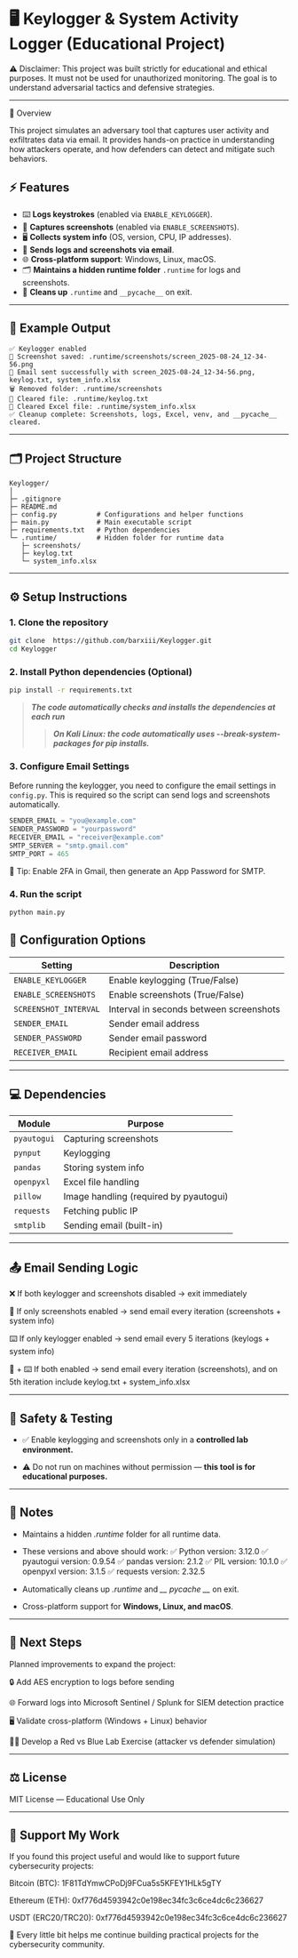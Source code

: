 # 🖥️ Keylogger & System Activity Logger (Educational Project)

⚠️ Disclaimer: This project was built strictly for educational and ethical purposes. It must not be used for unauthorized monitoring. The goal is to understand adversarial tactics and defensive strategies.

---
📌 Overview

This project simulates an adversary tool that captures user activity and exfiltrates data via email. It provides hands-on practice in understanding how attackers operate, and how defenders can detect and mitigate such behaviors.

## ⚡ Features

- ⌨️ **Logs keystrokes** (enabled via `ENABLE_KEYLOGGER`).  
- 📸 **Captures screenshots** (enabled via `ENABLE_SCREENSHOTS`).  
- 🖥️ **Collects system info** (OS, version, CPU, IP addresses).  
- 📧 **Sends logs and screenshots via email**.  
- 🌐 **Cross-platform support**: Windows, Linux, macOS.  
- 🗂️ **Maintains a hidden runtime folder** `.runtime` for logs and screenshots.  
- 🧹 **Cleans up** `.runtime` and `__pycache__` on exit.  

---

## 🚀 Example Output


```text
✅ Keylogger enabled
📸 Screenshot saved: .runtime/screenshots/screen_2025-08-24_12-34-56.png
📧 Email sent successfully with screen_2025-08-24_12-34-56.png, keylog.txt, system_info.xlsx
🗑️ Removed folder: .runtime/screenshots
🧹 Cleared file: .runtime/keylog.txt
🧹 Cleared Excel file: .runtime/system_info.xlsx
✅ Cleanup complete: Screenshots, logs, Excel, venv, and __pycache__ cleared.
```

---

## 🗂️ Project Structure

```text
Keylogger/
│
├─ .gitignore
├─ README.md
├─ config.py          # Configurations and helper functions
├─ main.py            # Main executable script
├─ requirements.txt   # Python dependencies
└─ .runtime/          # Hidden folder for runtime data
   ├─ screenshots/
   ├─ keylog.txt
   └─ system_info.xlsx
```
---

## ⚙️ **Setup Instructions**

### 1. Clone the repository
```bash
git clone  https://github.com/barxiii/Keylogger.git
cd Keylogger
```

### 2. Install Python dependencies (Optional)
```bash
pip install -r requirements.txt
```
> ***The code automatically checks and installs the dependencies at each run***
>>***On Kali Linux: the code automatically uses --break-system-packages for pip installs.***

### 3. Configure Email Settings

Before running the keylogger, you need to configure the email settings in `config.py`. This is required so the script can send logs and screenshots automatically.

```python
SENDER_EMAIL = "you@example.com"
SENDER_PASSWORD = "yourpassword"
RECEIVER_EMAIL = "receiver@example.com"
SMTP_SERVER = "smtp.gmail.com"
SMTP_PORT = 465
```
🔑 Tip: Enable 2FA in Gmail, then generate an App Password for SMTP.

### 4. Run the script

```sh
python main.py
``` 

## 🔧 Configuration Options

| Setting               | Description                             |
| --------------------- | --------------------------------------- |
| `ENABLE_KEYLOGGER`    | Enable keylogging (True/False)          |
| `ENABLE_SCREENSHOTS`  | Enable screenshots (True/False)         |
| `SCREENSHOT_INTERVAL` | Interval in seconds between screenshots |
| `SENDER_EMAIL`        | Sender email address                    |
| `SENDER_PASSWORD`     | Sender email password                   |
| `RECEIVER_EMAIL`      | Recipient email address                 |

---

## 💻 Dependencies

| Module      | Purpose                                |
| ----------- | -------------------------------------- |
| `pyautogui` | Capturing screenshots                  |
| `pynput`    | Keylogging                             |
| `pandas`    | Storing system info                    |
| `openpyxl`  | Excel file handling                    |
| `pillow`    | Image handling (required by pyautogui) |
| `requests`  | Fetching public IP                     |
| `smtplib`   | Sending email (built-in)               |

---

## 📤 Email Sending Logic

❌ If both keylogger and screenshots disabled → exit immediately

📸 If only screenshots enabled → send email every iteration (screenshots + system info)

⌨️ If only keylogger enabled → send email every 5 iterations (keylogs + system info)

📸 + ⌨️ If both enabled → send email every iteration (screenshots), and on 5th iteration include keylog.txt + system_info.xlsx

---
## 🧩 Safety & Testing

- ✅ Enable keylogging and screenshots only in a **controlled lab environment.**

- ⚠️ Do not run on machines without permission — **this tool is for educational purposes.**

---

## 📌 Notes

- Maintains a hidden *.runtime* folder for all runtime data.

- These versions and above should work:
    ✅ Python version: 3.12.0
    ✅ pyautogui version: 0.9.54
    ✅ pandas version: 2.1.2
    ✅ PIL version: 10.1.0
    ✅ openpyxl version: 3.1.5
    ✅ requests version: 2.32.5

- Automatically cleans up *.runtime* and *__ pycache __* on exit.

- Cross-platform support for **Windows, Linux, and macOS**.

---


## 🚀 Next Steps

Planned improvements to expand the project:

🔒 Add AES encryption to logs before sending

🌐 Forward logs into Microsoft Sentinel / Splunk for SIEM detection practice

🖥️ Validate cross-platform (Windows + Linux) behavior

🧑‍💻 Develop a Red vs Blue Lab Exercise (attacker vs defender simulation)

---
## ⚖️ License

MIT License — Educational Use Only

---

## 💸 Support My Work

If you found this project useful and would like to support future cybersecurity projects:

Bitcoin (BTC): 1F81TdYmwCPoDj9FCua5s5KFEY1HLk5gTY

Ethereum (ETH): 0xf776d4593942c0e198ec34fc3c6ce4dc6c236627

USDT (ERC20/TRC20): 0xf776d4593942c0e198ec34fc3c6ce4dc6c236627

🙏 Every little bit helps me continue building practical projects for the cybersecurity community.

